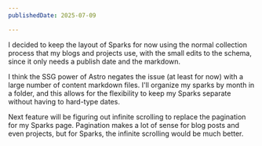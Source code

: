 ```yaml
---
publishedDate: 2025-07-09

---
```


I decided to keep the layout of Sparks for now using the normal collection process that my blogs and projects use, with the small edits to the schema, since it only needs a publish date and the markdown. 

I think the SSG power of Astro negates the issue (at least for now) with a large number of content markdown files. I'll organize my sparks by month in a folder, and this allows for the flexibility to keep my Sparks separate without having to hard-type dates.

Next feature will be figuring out infinite scrolling to replace the pagination for my Sparks page. Pagination makes a lot of sense for blog posts and even projects, but for Sparks, the infinite scrolling would be much better.

